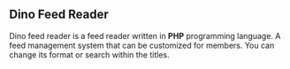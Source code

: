 ## Dino Feed Reader

Dino feed reader is a feed reader written 
in **PHP** programming language. A feed 
management system that can be customized 
for members. You can change its format or 
search within the titles.
